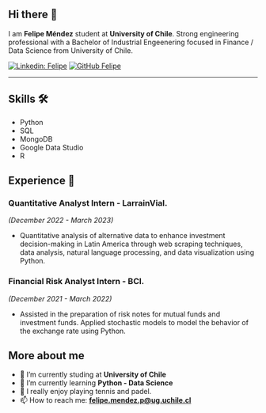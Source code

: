 ## Hi there 👋

I am **Felipe Méndez** student at **University of Chile**. Strong engineering professional with a Bachelor of Industrial Engeenering focused in Finance / Data Science from University of Chile.

[![Linkedin: Felipe](https://img.shields.io/badge/-Felipe-blue?style=flat-square&logo=Linkedin&logoColor=white&link=https://www.linkedin.com/in/ghazi-khan/)](https://www.linkedin.com/in/felipe-mendez-p/)
[![GitHub Felipe](https://img.shields.io/github/followers/Felipe-mendezp?label=follow&style=social)](https://github.com/Felipe-mendezp)

---

## Skills 🛠
- Python
- SQL
- MongoDB
- Google Data Studio
- R

## Experience 💼

### Quantitative Analyst Intern - LarrainVial.
*(December 2022 - March 2023)*

- Quantitative analysis of alternative data to enhance investment decision-making in Latin America through web scraping techniques, data analysis, natural language processing, and data visualization using Python.

### Financial Risk Analyst Intern - BCI.
*(December 2021 - March 2022)*

- Assisted in the preparation of risk notes for mutual funds and investment funds. Applied stochastic models to model the behavior of the exchange rate using Python.

## More about me
- 🔭 I’m currently studing at **University of Chile**
- 🌱 I’m currently learning **Python - Data Science**
- 🎾 I really enjoy playing tennis and padel.
- 📫 How to reach me:
  **[felipe.mendez.p@ug.uchile.cl](mailto:felipe.mendez.p@ug.uchile.cl)**
